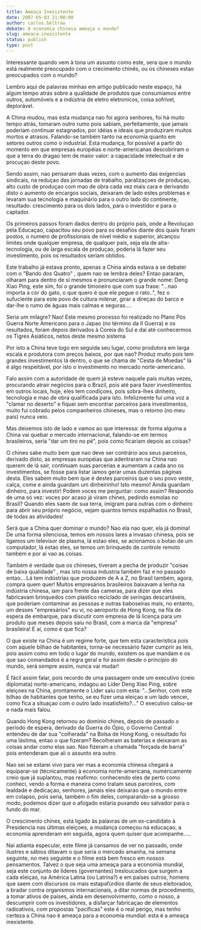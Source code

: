 ```yaml
---
title: Ameaça Inexistente
date: 2007-05-03 21:00:00
author: carlos.beltrao
debate: A economia chinesa ameaça o mundo?
slug: ameaca-inexistente
status: publish 
type: post
---
```


Interessante quando vem à tona um assunto como este, sera que o mundo está realmente preocupado com o crecimento chinês, ou os chineses estao preocupados com o mundo?  

Lembro aqui de palavras minhas em artigo publicado neste espaço, há algum tempo atrás sobre a qualidade de produtos que consumíamos entre outros, automóveis e a indústria de eletro eletronicos, coisa sofrível, deplorável.  

A China mudou, mas esta mudança nao foi agora senhores, foi há muito tempo atrás, tomaram outro rumo pois sabiam, perfeitamente, que jamais poderiam continuar estagnados, por idéias e ideais que produziram muitos mortos e atrasos. Falando-se também tanto na economia quanto em setores outros como o industrial. Esta mudança, foi possível a partir do momento em que empresas européias e norte-americanas descobriram o que a terra do dragao tem de maior valor: a capacidade intelectual e de procuçao deste povo.  

Sendo assim, nao pensaram duas vezes, com o aumento das exigencias sindicais, na reduçao das jornadas de trabalho, paralizaçoes de produçao, alto custo de produçao com mao de obra cada vez mais cara e derivando disto o aumento de encargos sociais, deixaram de lado estes problemas e levaram sua tecnologia e maquinário para o outro lado do continente, resultado: crescimento para os dois lados, para o investidor e para o captador.   

Os primeiros passos foram dados dentro do próprio país, onde a Revoluçao pela Educaçao, capacitou seu povo para os desafios diante dos quais foram postos, o numero de profissionais de nível médio e superior, alcançou limites onde qualquer empresa, de qualquer país, seja ela de alta-tecnologia, ou de larga escala de produçao, poderia lá fazer seu investimento, pois os resultados seriam obtidos.  

Este trabalho já estava pronto, apenas a China ainda estava a se debater com o "Bando dos Quatro" , quem nao se lembra deles? Entao pararam, olharam para dentro de si mesmos e pronunciaram o grande nome: Deng Xiao Ping, este sim, foi o grande timoneiro que com sua frase: "...nao importa a cor do gato, o que quero é que ele pegue o rato..", fez o sufuciente para este povo de cultura milenar, girar a direçao do barco e dar-lhe o rumo de águas mais calmas e seguras....  

Seria um milagre? Nao! Este mesmo processo foi realizado no Plano Pós Guerra Norte Americano para o Japao (no término da II Guerra) e os resultados, foram depois derivados à Coreia do Sul e daí até conhecermos os Tigres Asiáticos, netos deste mesmo sistema  

Por isto a China teve logo em seguida seu lugar, como produtora em larga escala e produtora com preços baixos, por que nao? Produz muito pois tem grandes investimentos lá dentro, o que se chama de "Cesta de Moedas" lá é algo respeitável, por isto o investimento no mercado norte-americano.  

Falo assim com a autoridade de quem já esteve naquele país muitas vezes, procurando atrair negócios para o Brazil, pois até para fazer investimentos em outros locais, hoje, eles tem condiçoes, pois sobra-lhes dinheiro, tecnologia e mao de obra qualificada para isto. Infelizmente fui uma voz a "clamar no deserto" e fiquei sem encontrar parceiros para investimentos, muito fui cobrado pelos companheiros chineses, mas o retorno (no meu país) nunca veio.   

Mas deixemos isto de lado e vamos ao que interessa: de forma alguma a China vai quebar o mercado internacional, falando-se em termos brasileiros, seria "dar um tiro no pé", pois como ficariam depois as coisas?   

O chines sabe muito bem que nao deve ser contrário aos seus parceiros, derivado disto, as empresas européias que adentraram na China nao querem de lá sair, continuam suas parcerias e aumentam a cada ano os investimentos, se fosse para listar íamos gerar umas duzentas páginas desta. Eles sabem muito bem que é destes parceiros que o seu povo veste, calça, come e ainda guardam um dinheirinho! Isto mesmo! Ainda guardam dinheiro, para investir! Podem voces me perguntar: como assim? Respondo de uma só vez: voces por acaso já viram chines, pedindo esmolas no Brasil? Quando eles saem de sua terra, imigram para outras com o dinheiro para abrir seu próprio negócio, vejam quantos temos espalhados no Brasil, de todas as atividades!  

Será que a China quer dominar o mundo? Nao ela nao quer, ela já domina! De uma forma silenciosa, temos em nossos lares a invasao chinesa, pois se ligamos um televisor de plasma, lá estao eles, se acionamos o botao de um computador, lá estao eles, se temos um brinquedo de controle remoto também e por aí vao as coisas.  

Também é verdade que os chineses, tiveram a pecha de produzir "coisas de baixa qualidade" , mas isto nossa industria também faz e no passado entao....Lá tem indústrias que produzem de A a Z, no Brasil também, agora, compra quem quer! Muitos empresários brasileiros baixavam a lenha na indústria chinesa, iam para frente das cameras, para dizer que eles fabricavam brinquedos com plastico reciclado de seringas descartáveis, que poderiam contaminar as pessoas e outras baboseiras mais, no entanto, um desses "empresários" eu vi, no aeroporto de Hong Kong, na fila de espera de embarque, para discutir com empresa de lá licença para um produto que meses depois saiu no Brasil, com a marca da "empresa" brasileira! E aí, como é que fica?  

O que existe na China é um regime forte, que tem esta característica pois com aquele bilhao de habitantes, torna-se necessário fazer cumprir as leis, pois assim como em todo o lugar do mundo, existem os que mandam e os que sao comandados é a regra geral e foi assim desde o princípio do mundo, será sempre assim, nunca vai mudar!   

É fácil assim falar, pois recordo de uma passagem onde um executivo (creio diplomata) norte-americano, indagou ao Lider Deng Xiao Ping, sobre eleiçoes na China, prontamente o Lider saiu com esta: "...Senhor, com este bilhao de habitantes que tenho, se eu fizer uma eleiçao e um lado vencer, como fica a situaçao com o outro lado insatisfeito?..." O executivo calou-se e nada mais falou.  

Quando Hong Kong retornou ao domínio chines, depois de passado o período de espera, derivado da Guerra do Ópio, o Governo Central entendeu de dar sua "colherada" na Bolsa de Hong Kong, o resultado foi uma lástima, entao o que fizeram? Recolheram as baterias e deixaram as coisas andar como elas sao. Nao fizeram a chamada "forçada de barra" pois entenderam que ali o assunto era outro.  

Nao sei se estarei vivo para ver mas a economia chinesa chegará a equiparar-se (técnicamente) à economia norte-americana, numéricamente creio que já suplantou, mas reafirmo: conhecendo eles de perto como conheci, vendo a forma e maneira como tratam seus parceiros, com lealdade e dedicaçao, senhores, jamais eles deixarao que o mundo entre em colapso, pois seria, também o fim deles, comparando-se a grosso modo, podemos dizer que o afogado estaria puxando seu salvador para o fundo do mar.  

O crescimento chines, está ligado às palavras de um ex-candidato à Presidencia nas últimas eleiçoes, a mudança começou na educaçao, a economia aprenderam em seguida, agora quem quiser que acompanhe.....  

Nai adianta especular, este filme já cansamos de ver no passado, onde ilustres e sábios ditavam o que seria o mercado amanha, na semana seguinte, no mes seguinte e o filme está bem fresco em nossos pensamentos. Talvez o que seja uma ameaça para a economia mundial, seja este conjunto de líderes (governantes) tresloucados que surgem a cada eleiçao, na América Latina (ou Latrina?) e em países outros, homens que saem com discursos os mais estapafúrdios diante de seus eleitorados, a bradar contra organismos internacionais, a ditar normas de procedimento, a tomar ativos de países, ainda em desenvolvimento, como o nosso, a descumprir com os investidores, a disfarçar fabricaçao de elementos radioativos, com propostas "pacíficas" este é o real perigo, mas tenho certeza a China nao é ameaça para a economia mundial: esta é a ameaça inexistente.
